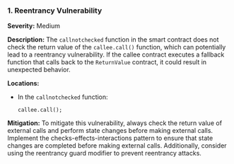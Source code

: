### 1. **Reentrancy Vulnerability**

**Severity:**
Medium

**Description:**
The `callnotchecked` function in the smart contract does not check the return value of the `callee.call()` function, which can potentially lead to a reentrancy vulnerability. If the callee contract executes a fallback function that calls back to the `ReturnValue` contract, it could result in unexpected behavior.

**Locations:**

- In the `callnotchecked` function:
  ```solidity
  callee.call();
  ```

**Mitigation:**
To mitigate this vulnerability, always check the return value of external calls and perform state changes before making external calls. Implement the checks-effects-interactions pattern to ensure that state changes are completed before making external calls. Additionally, consider using the reentrancy guard modifier to prevent reentrancy attacks.